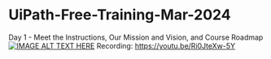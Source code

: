 # UiPath-Free-Training-Mar-2024

Day 1 - Meet the Instructions, Our Mission and Vision, and Course Roadmap
[![IMAGE ALT TEXT HERE](https://img.youtube.com/vi/YOUTUBE_VIDEO_ID_HERE/0.jpg)](https://www.youtube.com/watch?v=YOUTUBE_VIDEO_ID_HERE)
Recording: https://youtu.be/Ri0JteXw-5Y
